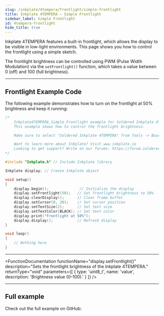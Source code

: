 ```yaml
---
slug: /inkplate/4tempera/frontlight/simple-frontlight
title: Inkplate 4TEMPERA – Simple Frontlight
sidebar_label: Simple Frontlight
id: 4tempera-frontlight
hide_title: true
---
```


<SectionTitle title="Simple Frontlight Control" backgroundImage="/img/frontlight.jpg" />

Inkplate 4TEMPERA features a built-in frontlight, which allows the display to be visible in low-light environments. This page shows you how to control the frontlight using a simple sketch.

<InfoBox>The frontlight brightness can be controlled using PWM (Pulse Width Modulation) via the `setFrontlight()` function, which takes a value between 0 (off) and 100 (full brightness).</InfoBox>

---

## Frontlight Example Code

The following example demonstrates how to turn on the frontlight at 50% brightness and keep it running:

```cpp
/*
    Inkplate4TEMPERA_Simple_Frontlight example for Soldered Inkplate 4TEMPERA
    This example shows how to control the frontlight brightness.

    Make sure to select "Soldered Inkplate 4TEMPERA" from Tools -> Board menu.

    Want to learn more about Inkplate? Visit www.inkplate.io
    Looking to get support? Write on our forums: https://forum.soldered.com/
*/

#include "Inkplate.h" // Include Inkplate library

Inkplate display; // Create Inkplate object

void setup()
{
    display.begin();              // Initialize the display
    display.setFrontlight(50);   // Set frontlight brightness to 50%
    display.clearDisplay();      // Clear frame buffer
    display.setCursor(0, 20);    // Set cursor position
    display.setTextSize(2);      // Set text size
    display.setTextColor(BLACK); // Set text color
    display.print("Frontlight at 50%");
    display.display();           // Refresh display
}

void loop()
{
    // Nothing here
}
```

---

<FunctionDocumentation
  functionName="display.setFrontlight()"
  description="Sets the frontlight brightness of the Inkplate 4TEMPERA."
  returnType="void"
  parameters={[
    { type: 'uint8_t', name: 'value', description: 'Brightness value (0–100).' }
  ]}
/>

---

## Full example

Check out the full example on GitHub:

<QuickLink 
  title="Inkplate4TEMPERA_Simple_Frontlight" 
  description="Control the frontlight brightness of Inkplate 4TEMPERA." 
  url="https://github.com/SolderedElectronics/Inkplate-Arduino-library/blob/master/examples/Inkplate4TEMPERA/Basic/Inkplate4TEMPERA_Simple_Frontlight/Inkplate4TEMPERA_Simple_Frontlight.ino" 
/>
